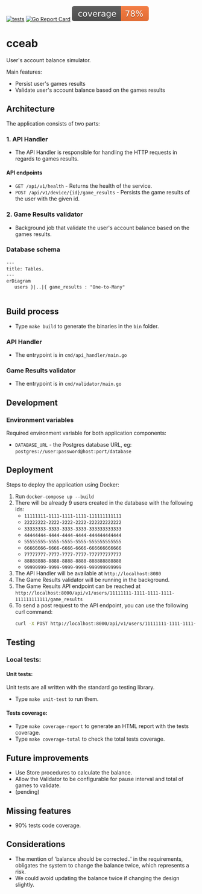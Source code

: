 [![tests](https://github.com/ildomm/cceab/actions/workflows/ci.yml/badge.svg?branch=main)](https://github.com/ildomm/cceab/actions/workflows/ci.yml)
[![Go Report Card](https://goreportcard.com/badge/github.com/ildomm/cceab?cache=v1)](https://goreportcard.com/report/github.com/ildomm/cceab)
![coverage](https://raw.githubusercontent.com/ildomm/cceab/badges/.badges/main/coverage.svg)

# cceab
User's account balance simulator.

Main features:
- Persist user's games results
- Validate user's account balance based on the games results

## Architecture

The application consists of two parts:
### 1. API Handler
- The API Handler is responsible for handling the HTTP requests in regards to games results.

#### API endpoints
- `GET /api/v1/health` - Returns the health of the service.
- `POST /api/v1/device/{id}/game_results` - Persists the game results of the user with the given id.

### 2. Game Results validator
- Background job that validate the user's account balance based on the games results.

### Database schema

```mermaid
---
title: Tables.
---
erDiagram
   users }|..|{ game_results : "One-to-Many"
           
```

## Build process
- Type `make build` to generate the binaries in the `bin` folder.

### API Handler
- The entrypoint is in `cmd/api_handler/main.go`

### Game Results validator
- The entrypoint is in `cmd/validator/main.go`

## Development

### Environment variables
Required environment variable for both application components:
- `DATABASE_URL` - the Postgres database URL, eg: `postgres://user:password@host:port/database`

## Deployment
Steps to deploy the application using Docker:
1. Run `docker-compose up --build`
2. There will be already 9 users created in the database with the following ids:
   - `11111111-1111-1111-1111-111111111111`
   - `22222222-2222-2222-2222-222222222222`
   - `33333333-3333-3333-3333-333333333333`
   - `44444444-4444-4444-4444-444444444444`
   - `55555555-5555-5555-5555-555555555555`
   - `66666666-6666-6666-6666-666666666666`
   - `77777777-7777-7777-7777-777777777777`
   - `88888888-8888-8888-8888-888888888888`
   - `99999999-9999-9999-9999-999999999999`
3. The API Handler will be available at `http://localhost:8080`
4. The Game Results validator will be running in the background.
5. The Game Results API endpoint can be reached at `http://localhost:8000/api/v1/users/11111111-1111-1111-1111-111111111111/game_results`
6. To send a post request to the API endpoint, you can use the following curl command:
   ```bash
   curl -X POST http://localhost:8000/api/v1/users/11111111-1111-1111-1111-111111111111/game_results -H 'Content-Type: application/json' -H "Source-Type: game" -d "{\"state\": \"win\", \"amount\": \"10.15\", \"transactionId\": \"12\"}" 
   ```

## Testing
### Local tests:
#### Unit tests:
Unit tests are all written with the standard go testing library.
- Type `make unit-test` to run them.

#### Tests coverage:
- Type `make coverage-report` to generate an HTML report with the tests coverage.
- Type `make coverage-total` to check the total tests coverage.

## Future improvements
- Use Store procedures to calculate the balance.
- Allow the Validator to be configurable for pause interval and total of games to validate.
- (pending)

## Missing features
- 90% tests code coverage.

## Considerations
- The mention of 'balance should be corrected..' in the requirements, obligates the system to change the balance twice, which represents a risk. 
- We could avoid updating the balance twice if changing the design slightly.
